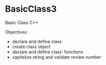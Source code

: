 # BasicClass3
Basic Class C++


Objectives:
- declare and define class
- create class object
- declare and define class' functions
- vapitalize string and validate review number

